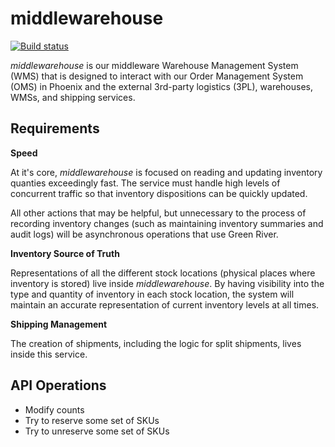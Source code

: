 # middlewarehouse

[![Build status](https://badge.buildkite.com/61c654c7c30f5eea660f51f2eaf2c71b54e18974480b5f8b74.svg)](https://buildkite.com/foxcommerce/middlewarehouse)

_middlewarehouse_ is our middleware Warehouse Management System (WMS) that is
designed to interact with our Order Management System (OMS) in Phoenix and
the external 3rd-party logistics (3PL), warehouses, WMSs, and shipping
services.

## Requirements

**Speed**

At it's core, _middlewarehouse_ is focused on reading and updating inventory
quanties exceedingly fast. The service must handle high levels of concurrent
traffic so that inventory dispositions can be quickly updated.

All other actions that may be helpful, but unnecessary to the process of
recording inventory changes (such as maintaining inventory summaries and audit
logs) will be asynchronous operations that use Green River.

**Inventory Source of Truth**

Representations of all the different stock locations (physical places where
inventory is stored) live inside _middlewarehouse_. By having visibility into
the type and quantity of inventory in each stock location, the system will
maintain an accurate representation of current inventory levels at all times.

**Shipping Management**

The creation of shipments, including the logic for split shipments, lives
inside this service.

## API Operations

- Modify counts
- Try to reserve some set of SKUs
- Try to unreserve some set of SKUs
